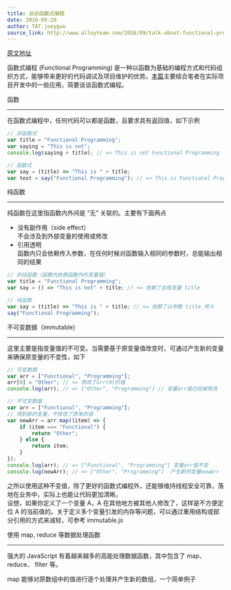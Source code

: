 ```yaml
---
title: 谈谈函数式编程
date: 2016-09-20
author: TAT.joeyguo
source_link: http://www.alloyteam.com/2016/09/talk-about-functional-programming/
---
```


<!-- {% raw %} - for jekyll -->

[原文地址](https://github.com/joeyguo/blog/issues/10)

函数式编程 (Functional Programming) 是一种以函数为基础的编程方式和代码组织方式，能够带来更好的代码调试及项目维护的优势。[本篇](https://github.com/joeyguo/blog/issues/10)主要结合笔者在实际项目开发中的一些应用，简要谈谈函数式编程。

函数  

* * *

在函数式编程中，任何代码可以都是函数，且要求具有返回值，如下示例

```javascript
// 非函数式
var title = "Functional Programming";
var saying = "This is not";
console.log(saying + title); // => This is not Functional Programming
```

```javascript
// 函数式
var say = (title) => "This is " + title;
var text = say("Functional Programming"); // => This is Functional Programming
```

纯函数  

* * *

纯函数在这里指函数内外间是 “无” 关联的。主要有下面两点

-   没有副作用（side effect）  
    不会涉及到外部变量的使用或修改
-   引用透明  
    函数内只会依赖传入参数，在任何时候对函数输入相同的参数时，总能输出相同的结果

```javascript
// 非纯函数（函数内依赖函数外的变量值）
var title = "Functional Programming";
var say = () => "This is not" + title; // <= 依赖了全局变量 title
```

```javascript
// 纯函数
var say = (title) => "This is " + title; // <= 依赖了以参数 title 传入
say("Functional Programming");
```

不可变数据（immutable）  

* * *

这里主要是指变量值的不可变。当需要基于原变量值改变时，可通过产生新的变量来确保原变量的不变性，如下

```javascript
// 可变数据
var arr = ["Functional", "Programming"];
arr[0] = "Other"; // <= 修改了arr[0]的值
console.log(arr); // => ["Other", "Programming"] // 变量arr值已经被修改
```

```javascript
// 不可变数据
var arr = ["Functional", "Programming"];
// 得到新的变量，不修改了原来的值
var newArr = arr.map((item) => {
    if (item === "Functional") {
        return "Other";
    } else {
        return item;
    }
});
console.log(arr); // => ["Functional", "Programming"] 变量arr值不变
console.log(newArr); // => ["Other", "Programming"]  产生新的变量newArr
```

之所以使用这种不变值，除了更好的函数式编程外，还能够维持线程安全可靠，落地在业务中，实际上也能让代码更加清晰。  
设想，如果你定义了一个变量 A，A 在其他地方被其他人修改了，这样是不方便定位 A 的当前值的。关于定义多个变量引发的内存等问题，可以通过重用结构或部分引用的方式来减轻，可参考 immutable.js

使用 map, reduce 等数据处理函数  

* * *

强大的 JavaScript 有着越来越多的高能处理数据函数，其中包含了 map、 reduce、 filter 等。

map 能够对原数组中的值进行逐个处理并产生新的数组，一个简单例子


<!-- {% endraw %} - for jekyll -->